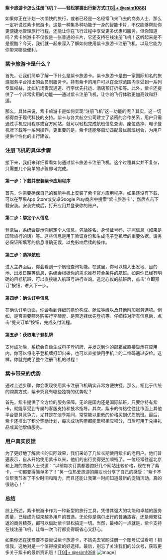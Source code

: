 **紫卡旅游卡怎么注册飞机？——轻松掌握出行新方式[[TG💪+ @esim1088](https://t.me/s/esim1088)]**

如果你正在计划一次愉快的旅行，或者已经是一名经常飞来飞去的商务人士，那么一定听说过紫卡旅游卡。这是一种集多种功能于一身的智能卡片，不仅能够帮助你更便捷地管理旅行行程，还能让你在飞行过程中享受更多优惠和服务。但你知道吗？紫卡旅游卡不仅仅是一张普通的卡片，它还支持在线注册飞机！这听起来是不是很酷？今天，我们就一起来深入了解如何使用紫卡旅游卡注册飞机，以及它能为你带来哪些便利。

### 紫卡旅游卡是什么？

首先，让我们简单了解一下什么是紫卡旅游卡。紫卡旅游卡是由一家国际知名的旅游服务平台推出的会员制服务卡。持有紫卡的用户可以在全球范围内享受到一系列专属权益，比如机场贵宾通道、行李优先托运、酒店预订折扣等。此外，紫卡还提供了一个非常实用的功能——通过紫卡注册飞机，让你的飞行体验更加高效和舒适。

那么，具体来说，紫卡旅游卡是如何实现“注册飞机”这一功能的呢？其实，这一切都得益于现代科技的支持。紫卡与各大航空公司建立了紧密的合作关系，用户只需通过手机应用程序或官方网站，就可以轻松完成航班信息查询、座位选择、电子登机牌下载等一系列操作。更重要的是，紫卡还能够自动匹配最优航班组合，为用户提供个性化的出行建议。

### 注册飞机的具体步骤

接下来，我们来详细看看如何通过紫卡旅游卡注册飞机。这个过程其实并不复杂，只需要几个简单的步骤即可完成。

#### 第一步：下载并安装紫卡应用程序

首先，你需要确保自己的智能手机上安装了紫卡官方应用程序。如果还没有下载，可以在苹果App Store或安卓Google Play商店中搜索“紫卡旅游卡”，然后点击下载安装。安装完成后，打开应用并登录你的账户。

#### 第二步：绑定个人信息

登录后，系统会提示你绑定个人信息，包括姓名、身份证号码、护照信息（如果是国际旅行的话）等。这些信息是用于验证身份和生成电子登机牌的重要依据。请务必保证所填写的信息准确无误，以免影响后续的操作。

#### 第三步：选择航班

进入主界面后，你会看到一个航班查询功能。在这里，你可以输入出发地、目的地、出发日期等信息，系统会根据你的需求推荐符合条件的航班。如果你已经有明确的目标航班，可以直接输入航班号进行查询。选定心仪的航班后，点击“立即预订”按钮，进入下一步。

#### 第四步：确认订单信息

在确认订单页面，你会看到详细的票价构成、舱位等级以及其他附加服务选项。例如，是否需要额外购买行李额度、是否选择优先登机等。仔细核对所有信息后，点击“提交订单”按钮，完成支付流程。

#### 第五步：获取电子登机牌

支付成功后，系统会自动生成电子登机牌，并发送到你的邮箱或直接显示在应用内。你可以将电子登机牌打印出来，也可以直接使用手机上的二维码通过安检。这样，你就完成了整个注册飞机的过程！

### 紫卡带来的优势

通过上述步骤，你会发现使用紫卡注册飞机确实非常方便快捷。那么，相比于传统的购票方式，紫卡究竟有哪些独特的优势呢？

首先，紫卡提供了全方位的服务保障。无论是国内还是国际航班，只要你持有紫卡，就能享受到专属的客服支持和技术指导。其次，紫卡的价格往往比市面上其他平台更具竞争力，尤其是在淡季期间，常常能以更低的价格买到优质航班。最后，紫卡还推出了积分奖励计划，每次成功购票都能累积相应积分，日后可用于兑换礼品或其他增值服务。

### 用户真实反馈

为了更好地了解紫卡的实际效果，我们采访了几位长期使用紫卡的老用户。他们普遍表示，自从开始使用紫卡以来，他们的出行变得更加顺畅了。一位经常往返北京和上海的商务人士说道：“以前每次订票都要跑好几个网站比较价格，现在有了紫卡，一切都变得简单多了！”另一位热爱旅游的朋友也分享了自己的感受：“紫卡不仅帮我节省了不少时间和精力，而且还能让我第一时间知道最新的促销活动，真的很贴心！”

### 总结

综上所述，紫卡旅游卡作为一种新型的旅行工具，凭借其强大的功能和卓越的服务质量，已经成为越来越多用户的首选。无论你是偶尔出行的普通旅客，还是频繁往返的商务精英，都可以借助紫卡轻松搞定一切。当然，最棒的一点就是，紫卡支持在线注册飞机，让每一次飞行都变得既省心又舒心。

如果你还在犹豫要不要尝试紫卡旅游卡，不妨先去官网注册一个账号试试看吧！相信我，这绝对是一个值得投资的好选择。最后，别忘了关注我们的公众号，获取更多关于紫卡的最新资讯哦！[[TG💪+ @esim1088](https://t.me/s/esim1088) ![Image](https://i.postimg.cc/4NQfJmqS/Snipaste-2025-05-13-00-14-12.png)]